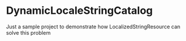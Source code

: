 # DynamicLocaleStringCatalog
Just a sample project to demonstrate how LocalizedStringResource can solve this problem
